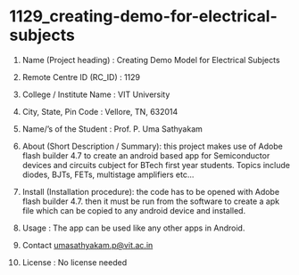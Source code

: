 1129_creating-demo-for-electrical-subjects
==========================================
1. Name (Project heading) : Creating Demo Model for Electrical Subjects

2. Remote Centre ID (RC_ID) : 1129

3. College / Institute Name : VIT University

4. City, State, Pin Code : Vellore, TN, 632014

5. Name/’s of the Student : Prof. P. Uma Sathyakam

6. About (Short Description / Summary): this project makes use of Adobe flash builder 4.7 
	to create an android based app for Semiconductor devices and circuits cubject for 
	BTech first year students. Topics include diodes, BJTs, FETs, multistage amplifiers etc...
 
7. Install (Installation procedure): the code has to be opened with Adobe flash builder 4.7. 
	then it must be run from the software to create a apk file which can be 
	copied to any android device and installed.
8. Usage : The app can be used like any other apps in Android.
9. Contact umasathyakam.p@vit.ac.in
10. License : No license needed
